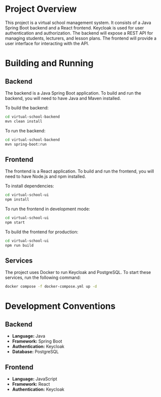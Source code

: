 # Project Overview

This project is a virtual school management system. It consists of a Java Spring Boot backend and a React frontend. Keycloak is used for user authentication and authorization. The backend will expose a REST API for managing students, lecturers, and lesson plans. The frontend will provide a user interface for interacting with the API.

# Building and Running

## Backend

The backend is a Java Spring Boot application. To build and run the backend, you will need to have Java and Maven installed.

To build the backend:

```bash
cd virtual-school-backend
mvn clean install
```

To run the backend:

```bash
cd virtual-school-backend
mvn spring-boot:run
```

## Frontend

The frontend is a React application. To build and run the frontend, you will need to have Node.js and npm installed.

To install dependencies:

```bash
cd virtual-school-ui
npm install
```

To run the frontend in development mode:

```bash
cd virtual-school-ui
npm start
```

To build the frontend for production:

```bash
cd virtual-school-ui
npm run build
```

## Services

The project uses Docker to run Keycloak and PostgreSQL. To start these services, run the following command:

```bash
docker compose -f docker-compose.yml up -d
```

# Development Conventions

## Backend

*   **Language:** Java
*   **Framework:** Spring Boot
*   **Authentication:** Keycloak
*   **Database:** PostgreSQL

## Frontend

*   **Language:** JavaScript
*   **Framework:** React
*   **Authentication:** Keycloak
